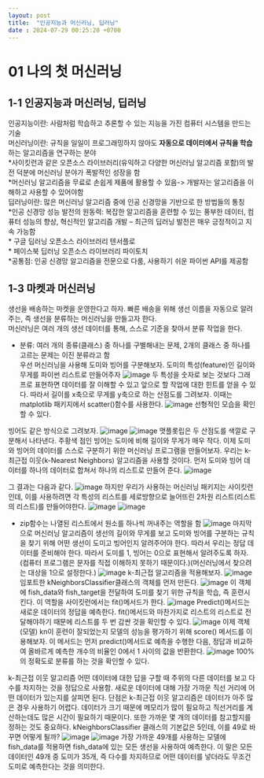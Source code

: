 ```yaml
---
layout: post
title:  "인공지능과 머신러닝, 딥러닝"
date : 2024-07-29 00:25:20 +0700
---
```


# 01 나의 첫 머신러닝
## 1-1 인공지능과 머신러닝, 딥러닝
인공지능이란: 사람처럼 학습하고 추론할 수 있는 지능을 가진 컴퓨터 시스템을 만드는 기술     
머신러닝이란: 규칙을 일일이 프로그래밍하지 않아도 **자동으로 데이터에서 규칙을 학습**하는 알고리즘을 연구하는 분야     
	*사이킷런과 같은 오픈소스 라이브러리(유익하고 다양한 머신러닝 알고리즘 포함)의 발전 덕분에 머신러닝 분야가 폭발적인 성장을 함      
	*머신러닝 알고리즘을 무료로 손쉽게 제품에 활용할 수 있음-> 개발자는 알고리즘을 이해하고 사용할 수 있어야함     
딥러닝이란: 많은 머신러닝 알고리즘 중에 인공 신경망을 기반으로 한 방법들의 통칭       
	*인공 신경망 성능 발전의 원동력: 복잡한 알고리즘을 훈련할 수 있는 풍부한 데이터, 컴퓨터 성능의 향상, 혁신적인 알고리즘 개발 – 최근의 딥러닝 발전은 매우 긍정적이고 지속 가능함       
	* 구글 딥러닝 오픈소스 라이브러리 텐서플로       
	* 페이스북 딥러닝 오픈소스 라이브러리 파이토치       
	*공통점: 인공 신경망 알고리즘을 전문으로 다룸, 사용하기 쉬운 파이썬 API를 제공함       

## 1-3 마켓과 머신러닝
생선을 배송하는 마켓을 운영한다고 하자. 빠른 배송을 위해 생선 이름을 자동으로 알려주는, 즉 생선을 분류하는 머신러닝을 만들고자 한다.        
머신러닝은 여러 개의 생선 데이터를 통해, 스스로 기준을 찾아서 분류 작업을 한다.       
-	분류: 여러 개의 종류(클래스) 중 하나를 구별해내는 문제, 2개의 클래스 중 하나를 고르는 문제는 이진 분류라고 함       
우선 머신러닝을 사용해 도미와 빙어를 구분해보자. 
도미의 특성(feature)인 길이와 무게를 파이썬 리스트로 만들어주자
![image](https://github.com/user-attachments/assets/bee57f68-185a-4afa-9d0c-58c0a3cd30c0)
두 특성을 숫자로 보는 것보다 그래프로 표현하면 데이터를 잘 이해할 수 있고 앞으로 할 작업에 대한 힌트를 얻을 수 있다. 따라서 길이를 x축으로 무게를 y축으로 하는 산점도를 그려보자. 이때는 matplotlib 패키지에서 scatter()함수를 사용한다.
![image](https://github.com/user-attachments/assets/05f35495-64e8-42c0-81e0-c9dd3314d3ed)
선형적인 모습을 확인할 수 있다.

빙어도 같은 방식으로 그려보자.
![image](https://github.com/user-attachments/assets/9a1f80b1-a5c1-4522-9d53-51a04ae8ded4)
![image](https://github.com/user-attachments/assets/f3a80996-84ab-49da-ace2-b6a48d69e767)
맷플롯립은 두 산점도를 색깔로 구분해서 나타낸다. 주황색 점인 빙어는 도미에 비해 길이와 무게가 매우 작다. 
이제 도미와 빙어의 데이터를 스스로 구분하기 위한 머신러닝 프로그램을 만들어보자. 우리는 k-최근접 이웃(k-Nearest Neighbors) 알고리즘을 사용할 것이다. 
먼저 도미와 빙어 데이터를 하나의 데이터로 합쳐서 하나의 리스트로 만들어 준다. 
![image](https://github.com/user-attachments/assets/ecc704fb-cf54-4e2b-a697-0d92f74d7bce)

그 결과는 다음과 같다.
![image](https://github.com/user-attachments/assets/9d36d71f-2b2d-4a23-a77f-08b8e4a26ae5)
하지만 우리가 사용하는 머신러닝 패키지는 사이킷런인데, 이를 사용하려면 각 특성의 리스트를 세로방향으로 늘어뜨린 2차원 리스트(리스트의 리스트)를 만들어야한다.
![image](https://github.com/user-attachments/assets/5e93c7d1-61d7-4686-9305-30e299bcd630)
![image](https://github.com/user-attachments/assets/bb1a6367-0a03-4a5e-8439-87d8923d9fe4)
-	zip함수는 나열된 리스트에서 원소를 하나씩 꺼내주는 역할을 함
![image](https://github.com/user-attachments/assets/a7f15441-4d29-441f-9127-5e6ffa7d31f8)
마지막으로 머신러닝 알고리즘이 생선의 길이와 무게를 보고 도미와 빙어를 구분하는 규칙을 찾기 위해 어떤 생선이 도미고 빙어인지 알려주어야 한다. 따라서 우리는 정답 데이터를 준비해야 한다. 
따라서 도미를 1, 빙어는 0으로 표현해서 알려주도록 하자. (컴퓨터 프로그램은 문자를 직접 이해하지 못하기 때문이다.)(머신러닝에서 찾으려는 대상을 1으로 설정한다.)
![image](https://github.com/user-attachments/assets/d626011f-bcd4-451e-9f6f-0b1706dd8e33)
k-최근접 알고리즘을 적용해보자.
![image](https://github.com/user-attachments/assets/5207434d-a2ec-4c54-9ce6-6578599f8a01)
임포트한 kNeighborsClassifier클래스의 객체를 먼저 만든다.
![image](https://github.com/user-attachments/assets/3b55e9da-30cb-4cb3-89c1-113185e348af)
이 객체에 fish_data와 fish_target을 전달하여 도미를 찾기 위한 규칙을 학습, 즉 훈련시킨다. 이 역할을 사이킷런에서는 fit()메서드가 한다. 
![image](https://github.com/user-attachments/assets/60e81c47-c68d-4fc1-995d-adba87264cae)
Predict()메서드는 새로운 데이터의 정답을 예측한다. fit()메서드와 마찬가지로 리스트의 리스트로 전달해야하기 때문에 리스트를 두 번 감싼 것을 확인할 수 있다.
![image](https://github.com/user-attachments/assets/43e81fab-e12e-449b-b4ab-ac1c985761ce)
이제 객체(모델) kn이 훈련이 잘되었는지 모델의 성능을 평가하기 위해 score() 메서드를 이용해보자. 이 메서드는 먼저 predict()메서드로 예측을 수행한 다음, 정답과 비교하여 올바르게 예측한 개수의 비율인 0에서 1 사이의 값을 반환한다.
![image](https://github.com/user-attachments/assets/d09bc32b-cbbd-454b-92cd-715f2b847345)
100%의 정확도로 분류를 하는 것을 확인할 수 있다. 

k-최근접 이웃 알고리즘
어떤 데이터에 대한 답을 구할 때 주위의 다른 데이터를 보고 다수를 차지하는 것을 정답으로 사용함. 새로운 데이터에 대해 가장 가까운 직선 거리에 어떤 데이터가 있는지를 살피면 된다.
단점은 k-최근접 이웃 알고리즘은 데이터가 아주 많은 경우 사용하기 어렵다. 데이터가 크기 때문에 메모리가 많이 필요하고 직선거리를 계산하는데도 많은 시간이 필요하기 때문이다.
또한 가까운 몇 개의 데이터를 참고할지를 정하는 것도 중요하다. kNeighborsClassifier 클래스의 기본값은 5인데, 이를 49로 바꾸면 어떻게 될까?
![image](https://github.com/user-attachments/assets/0f6ba3a7-6dc6-45a2-94ba-093b2e0545a1)
![image](https://github.com/user-attachments/assets/dcc05af3-cc73-46b7-8b76-a68d4d41b48e)
가장 가까운 49개를 사용하는 모델에 fish_data를 적용하면 fish_data에 있는 모든 생선을 사용하여 예측한다. 이 말은 모든 데이터인 49개 중 도미가 35개, 즉 다수를 차지하므로 어떤 데이터를 넣더라도 무조건 도미로 예측한다는 것을 의미한다. 





 

